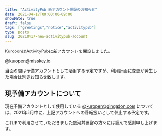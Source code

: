 ```yaml
---
title: "ActivityPub 新アカウント開設のお知らせ"
date: 2021-04-17T00:00:00+09:00
showDate: true
draft: false
tags: ["greetings","notice","activitypub"]
type: posts
slug: 20210417-new-activitypub-account
---
```

KuropenはActivityPubに新アカウントを開設しました。

[@kuropen@misskey.io](https://misskey.io/@kuropen)

当面の間は予備アカウントとして活用する予定ですが、利用計画に変更が発生した場合は別途お知らせ致します。

## 現予備アカウントについて
現在予備アカウントとして使用している [@kuropen@gingadon.com](https://gingadon.com/@kuropen) については、2021年5月中に、上記アカウントへの移転扱いとして休止する予定です。

これまで利用させていただきました銀河丼運営の方々には謹んで感謝申し上げます。
